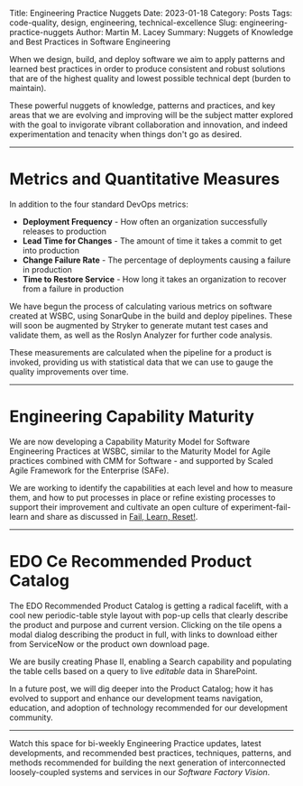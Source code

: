 Title: Engineering Practice Nuggets
Date: 2023-01-18
Category: Posts 
Tags: code-quality, design, engineering, technical-excellence
Slug: engineering-practice-nuggets
Author: Martin M. Lacey
Summary: Nuggets of Knowledge and Best Practices in Software Engineering

When we design, build, and deploy software we aim to apply patterns and learned best practices in order to produce consistent and robust solutions that are of the highest quality and lowest possible technical dept (burden to maintain).

These powerful nuggets of knowledge, patterns and practices, and key areas that we are evolving and improving will be the subject matter explored with the goal to invigorate vibrant collaboration and innovation, and indeed experimentation and tenacity when things don't go as desired.

---

# Metrics and Quantitative Measures

In addition to the four standard DevOps metrics:

- **Deployment Frequency** - How often an organization successfully releases to production
- **Lead Time for Changes** - The amount of time it takes a commit to get into production
- **Change Failure Rate** - The percentage of deployments causing a failure in production
- **Time to Restore Service** - How long it takes an organization to recover from a failure in production

We have begun the process of calculating various metrics on software created at WSBC, using SonarQube in the build and deploy pipelines. These will soon be augmented by Stryker to generate mutant test cases and validate them, as well as the Roslyn Analyzer for further code analysis.  

These measurements are calculated when the pipeline for a product is invoked, providing us with statistical data that we can use to gauge the quality improvements over time.

---
# Engineering Capability Maturity

We are now developing a Capability Maturity Model for Software Engineering Practices at WSBC, similar to the Maturity Model for Agile practices combined with CMM for Software - and supported by Scaled Agile Framework for the Enterprise (SAFe).  

We are working to identify the capabilities at each level and how to measure them, and how to put processes in place or refine existing processes  to support their improvement and cultivate an open culture of experiment-fail-learn and share as discussed in [Fail, Learn, Reset!](/fail-learn-reset.html).

---

# EDO Ce Recommended Product Catalog

The EDO Recommended Product Catalog is getting a radical facelift, with a cool new periodic-table style layout with pop-up cells that clearly describe the product and purpose and current version.  Clicking on the tile opens a modal dialog describing the product in full, with links to download either from ServiceNow or the product own download page.

We are busily creating Phase II, enabling a Search capability and populating the table cells based on a query to live *editable* data in SharePoint.

In a future post, we will dig deeper into the Product Catalog; how it has evolved to support and enhance our development teams navigation, education, and adoption of technology recommended for our development community.

---

Watch this space for bi-weekly Engineering Practice updates, latest developments, and recommended best practices, techniques, patterns, and methods recommended for building the next generation of interconnected loosely-coupled systems and services in our *Software Factory Vision*.
